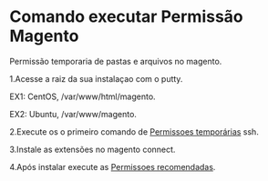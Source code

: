 Comando executar Permissão Magento
=======================
Permissão temporaria de pastas e arquivos no magento.

1.Acesse a raiz da sua instalaçao com o putty.

EX1: CentOS, /var/www/html/magento. 

EX2: Ubuntu, /var/www/magento.

2.Execute os o primeiro comando de <a href="https://github.com/JonatanM/temporarily-permissions/blob/master/permissoes-temporarias"><span>Permissoes temporárias</span></a> ssh.


3.Instale as extensões no magento connect.

4.Após instalar execute as <a href="https://github.com/JonatanM/temporarily-permissions/blob/master/permissoes-recomendadas"><span>Permissoes recomendadas</span></a>.
